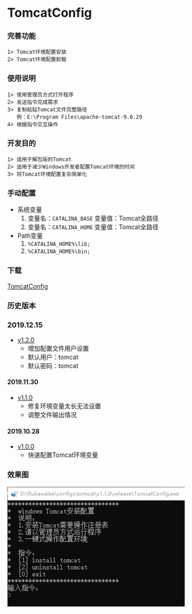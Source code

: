 # TomcatConfig

### 完善功能
    1> Tomcat环境配置安装
    2> Tomcat环境配置卸载

### 使用说明
    1> 使用管理员方式打开程序
    2> 发送指令完成需求
    3> 复制粘贴Tomcat文件完整路径
       例：E:\Program Files\apache-tomcat-9.0.29
    4> 根据指令交互操作

### 开发目的
    1> 适用于解包版的Tomcat
    2> 适用于减少Windows开发者配置Tomcat环境的时间
    3> 将Tomcat环境配置复杂简单化

### 手动配置
* 系统变量
	1. 变量名：`CATALINA_BASE` 变量值：Tomcat全路径
	2. 变量名：`CATALINA_HOME` 变量值：Tomcat全路径
* Path变量
	1. `%CATALINA_HOME%\lib;`
	2. `%CATALINA_HOME%\bin;`

### 下载
[TomcatConfig](v1.2.0/release)

### 历史版本

### 2019.12.15
* [v1.2.0](./v1.2.0)
	* 增加配置文件用户设置
	* 默认用户：tomcat
	* 默认密码：tomcat

#### 2019.11.30
* [v1.1.0](./v1.1.0)
    * 修复环境变量太长无法设置
    * 调整文件输出情况

#### 2019.10.28
* [v1.0.0](./v1.0.0)
    * 快速配置Tomcat环境变量

### 效果图
![主界面](pictures/tomcatconfig.png)
